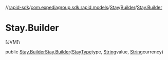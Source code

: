 //[rapid-sdk](../../../../index.md)/[com.expediagroup.sdk.rapid.models](../../index.md)/[Stay](../index.md)/[Builder](index.md)/[Stay.Builder](-stay.-builder.md)

# Stay.Builder

[JVM]\

public [Stay.Builder](index.md)[Stay.Builder](-stay.-builder.md)([StayType](../../-stay-type/index.md)type, [String](https://docs.oracle.com/javase/8/docs/api/java/lang/String.html)value, [String](https://docs.oracle.com/javase/8/docs/api/java/lang/String.html)currency)
